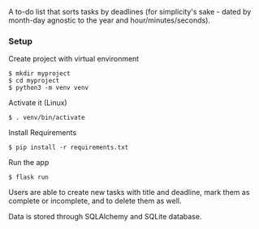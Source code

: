 A to-do list that sorts tasks by deadlines (for simplicity's sake - dated by month-day agnostic to the year and hour/minutes/seconds).

### Setup

Create project with virtual environment

```console
$ mkdir myproject
$ cd myproject
$ python3 -m venv venv
```

Activate it (Linux)

```console
$ . venv/bin/activate
```

Install Requirements

```console
$ pip install -r requirements.txt
```

Run the app

```console
$ flask run
```

Users are able to create new tasks with title and deadline, mark them as complete or incomplete, and to delete them as well.

Data is stored through SQLAlchemy and SQLite database.
